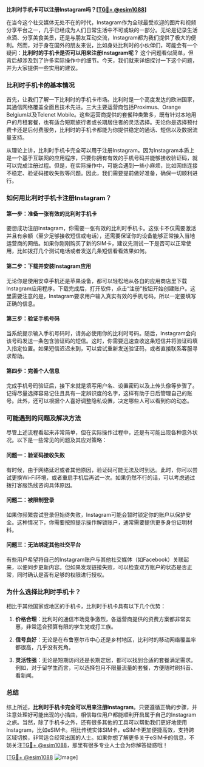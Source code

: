 **比利时手机卡可以注册Instagram吗？[[TG💪+ @esim1088](https://t.me/s/esim1088)]**

在当今这个社交媒体无处不在的时代，Instagram作为全球最受欢迎的图片和视频分享平台之一，几乎已经成为人们日常生活中不可或缺的一部分。无论是记录生活点滴、分享美食美景，还是与朋友互动交流，Instagram都为我们提供了极大的便利。然而，对于身在国外的朋友来说，比如身处比利时的小伙伴们，可能会有一个疑问：**比利时的手机卡是否可以用来注册Instagram呢？** 这个问题看似简单，但背后却涉及到了许多实际操作中的细节。今天，我们就来详细探讨一下这个问题，并为大家提供一些实用的建议。

### **比利时手机卡的基本情况**

首先，让我们了解一下比利时的手机卡市场。比利时是一个高度发达的欧洲国家，其通信网络覆盖全面且技术先进。三大主要运营商包括Proximus、Orange Belgium以及Telenet Mobile。这些运营商提供的套餐种类繁多，既有针对本地用户的月租套餐，也有适合短期旅行者或长期居住者的灵活选择。无论你是选择预付费卡还是后付费服务，比利时的手机卡都能为你提供稳定的通话、短信以及数据流量支持。

从理论上讲，比利时手机卡完全可以用于注册Instagram。因为Instagram本质上是一个基于互联网的应用程序，只要你拥有有效的手机号码并能够接收验证码，就可以完成注册过程。但是，在实际操作中，可能会遇到一些小麻烦，比如网络连接不稳定、验证码接收失败等问题。因此，我们需要提前做好准备，确保一切顺利进行。

### **如何用比利时手机卡注册Instagram？**

#### **第一步：准备一张有效的比利时手机卡**
要想成功注册Instagram，你需要一张有效的比利时手机卡。这张卡不仅需要激活并且有余额（至少足够接收短信或电话），还需要保证你的设备能够正常接入当地运营商的网络。如果你刚刚购买了新的SIM卡，建议先测试一下是否可以正常使用，比如拨打几个测试电话或者发送几条短信看看效果如何。

#### **第二步：下载并安装Instagram应用**
无论你是使用安卓手机还是苹果设备，都可以轻松地从各自的应用商店里下载Instagram应用程序。下载完成后，打开软件，点击“注册”按钮开始创建账户。这里需要注意的是，Instagram要求用户输入真实有效的手机号码，所以一定要填写正确的信息。

#### **第三步：验证手机号码**
当系统提示输入手机号码时，请务必使用你的比利时号码。随后，Instagram会向该号码发送一条包含验证码的短信。这时，你需要迅速查收这条短信并将验证码填入指定位置。如果短信迟迟未到，可以尝试重新发送验证码，或者直接联系客服寻求帮助。

#### **第四步：完善个人信息**
完成手机号码验证后，接下来就是填写用户名、设置密码以及上传头像等步骤了。记得尽量选择容易记住且具有一定辨识度的名字，这样有助于日后管理自己的账号。此外，还可以根据个人喜好调整隐私设置，决定哪些人可以看到你的动态。

### **可能遇到的问题及解决方法**

尽管上述流程看起来非常简单，但在实际操作过程中，还是有可能出现各种意外状况。以下是一些常见的问题及其应对策略：

#### **问题一：验证码接收失败**
有时候，由于网络延迟或者其他原因，验证码可能无法及时到达。此时，你可以尝试更换Wi-Fi环境，或者重启手机后再试一次。如果仍然不行的话，可以考虑通过拨打客服热线咨询具体原因。

#### **问题二：被限制登录**
如果你频繁尝试登录但始终失败，Instagram可能会暂时锁定你的账户以保护安全。这种情况下，你需要按照提示操作解锁账户，通常需要提供更多身份证明材料。

#### **问题三：无法绑定其他社交平台**
有些用户希望将自己的Instagram账户与其他社交媒体（如Facebook）关联起来，以便同步更新内容。但如果发现链接失败，可以检查双方账户的状态是否正常，同时确认是否有足够的权限进行授权。

### **为什么选择比利时手机卡？**

相比于其他国家或地区的手机卡，比利时手机卡具有以下几个优势：

1. **价格合理**：比利时的通信市场竞争激烈，各运营商提供的资费方案都非常实惠，非常适合预算有限的学生党或打工族。
   
2. **信号良好**：无论是在布鲁塞尔市中心还是乡村地区，比利时的移动网络覆盖率都很高，几乎没有死角。

3. **灵活性强**：无论是短期访问还是长期定居，都可以找到合适的套餐满足需求。例如，对于留学生而言，可以选择包月不限量流量的套餐，方便随时刷抖音、看新闻。

### **总结**

综上所述，**比利时手机卡完全可以用来注册Instagram**。只要遵循正确的步骤，并注意处理好可能出现的小插曲，相信每位用户都能顺利开启属于自己的Instagram之旅。当然，除了手机卡之外，还有很多其他的工具可以帮助我们更好地使用Instagram，比如eSIM卡。相比传统实体SIM卡，eSIM卡更加便捷高效，支持跨区域切换，非常适合经常出国的人士。如果你想了解更多关于eSIM卡的信息，不妨关注[TG💪+ @esim1088](https://t.me/s/esim1088)，那里有很多专业人士会为你解答疑惑哦！

[[TG💪+ @esim1088](https://t.me/s/esim1088) ![Image](https://i.postimg.cc/4NQfJmqS/Snipaste-2025-05-13-00-14-12.png)]